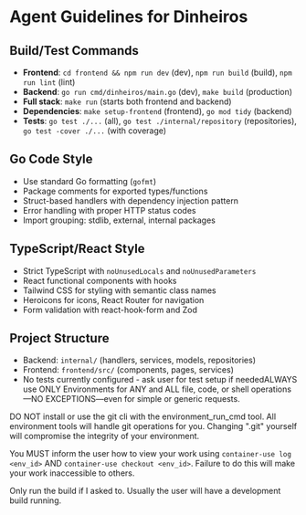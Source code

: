 # Agent Guidelines for Dinheiros

## Build/Test Commands
- **Frontend**: `cd frontend && npm run dev` (dev), `npm run build` (build), `npm run lint` (lint)
- **Backend**: `go run cmd/dinheiros/main.go` (dev), `make build` (production)
- **Full stack**: `make run` (starts both frontend and backend)
- **Dependencies**: `make setup-frontend` (frontend), `go mod tidy` (backend)
- **Tests**: `go test ./...` (all), `go test ./internal/repository` (repositories), `go test -cover ./...` (with coverage)

## Go Code Style
- Use standard Go formatting (`gofmt`)
- Package comments for exported types/functions
- Struct-based handlers with dependency injection pattern
- Error handling with proper HTTP status codes
- Import grouping: stdlib, external, internal packages

## TypeScript/React Style
- Strict TypeScript with `noUnusedLocals` and `noUnusedParameters`
- React functional components with hooks
- Tailwind CSS for styling with semantic class names
- Heroicons for icons, React Router for navigation
- Form validation with react-hook-form and Zod

## Project Structure
- Backend: `internal/` (handlers, services, models, repositories)
- Frontend: `frontend/src/` (components, pages, services)
- No tests currently configured - ask user for test setup if neededALWAYS use ONLY Environments for ANY and ALL file, code, or shell operations—NO EXCEPTIONS—even for simple or generic requests.

DO NOT install or use the git cli with the environment_run_cmd tool. All environment tools will handle git operations for you. Changing ".git" yourself will compromise the integrity of your environment.

You MUST inform the user how to view your work using `container-use log <env_id>` AND `container-use checkout <env_id>`. Failure to do this will make your work inaccessible to others.

Only run the build if I asked to. Usually the user will have a development build running.
